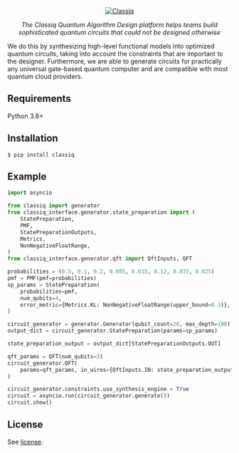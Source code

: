 <p align="center">
  <a href="https://www.classiq.io"><img src="https://uploads-ssl.webflow.com/60000db7a5f449af5e4590ac/6122b22eea7a9583a5c0d560_classiq_RGB_Green_with_margin.png
" alt="Classiq"></a>
</p>
<p align="center">
    <em>The Classiq Quantum Algorithm Design platform helps teams build sophisticated quantum circuits that could not be designed otherwise</em>
</p>


We do this by synthesizing high-level functional models into optimized quantum circuits, taking into account the
constraints that are important to the designer. Furthermore, we are able to generate circuits for practically any
universal gate-based quantum computer and are compatible with most quantum cloud providers.

## Requirements
Python 3.8+


## Installation
```console
$ pip install classiq
```

## Example

```python
import asyncio

from classiq import generator
from classiq_interface.generator.state_preparation import (
    StatePreparation,
    PMF,
    StatePreparationOutputs,
    Metrics,
    NonNegativeFloatRange,
)
from classiq_interface.generator.qft import QftInputs, QFT

probabilities = (0.5, 0.1, 0.2, 0.005, 0.015, 0.12, 0.035, 0.025)
pmf = PMF(pmf=probabilities)
sp_params = StatePreparation(
    probabilities=pmf,
    num_qubits=4,
    error_metric={Metrics.KL: NonNegativeFloatRange(upper_bound=0.3)},
)

circuit_generator = generator.Generator(qubit_count=20, max_depth=100)
output_dict = circuit_generator.StatePreparation(params=sp_params)

state_preparation_output = output_dict[StatePreparationOutputs.OUT]

qft_params = QFT(num_qubits=3)
circuit_generator.QFT(
    params=qft_params, in_wires={QftInputs.IN: state_preparation_output}
)

circuit_generator.constraints.use_synthesis_engine = True
circuit = asyncio.run(circuit_generator.generate())
circuit.show()
```

## License
See [license](https://classiq.io/license).

